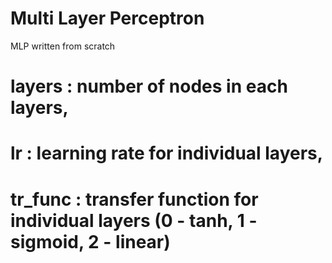 # Multi Layer Perceptron
MLP written from scratch


# layers : number of nodes in each layers, 
# lr : learning rate for individual layers, 
# tr_func : transfer function for individual layers (0 - tanh, 1 - sigmoid, 2 - linear)
